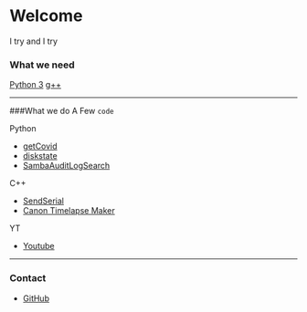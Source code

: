 # Welcome

I try and I try

### What we need
[Python 3](https://www.python.org/downloads/)
[g++](http://ftp.de.debian.org/debian/pool/main/g/gcc-defaults/)

***
###What we do
A Few `code`

Python
* [getCovid](https://github.com/zsoltibaba37/getCovid)
* [diskstate](https://github.com/zsoltibaba37/diskstate)
* [SambaAuditLogSearch](https://github.com/zsoltibaba37/SambaAuditLogSearch)

C++
* [SendSerial](https://github.com/zsoltibaba37/SerialSend)
* [Canon Timelapse Maker](https://github.com/zsoltibaba37/Canon_Control_board)

YT
* [Youtube](https://www.youtube.com/watch?v=oQq4LDEDkZE)

***
### Contact
* [GitHub](https://github.com/zsoltibaba37?tab=repositories)
